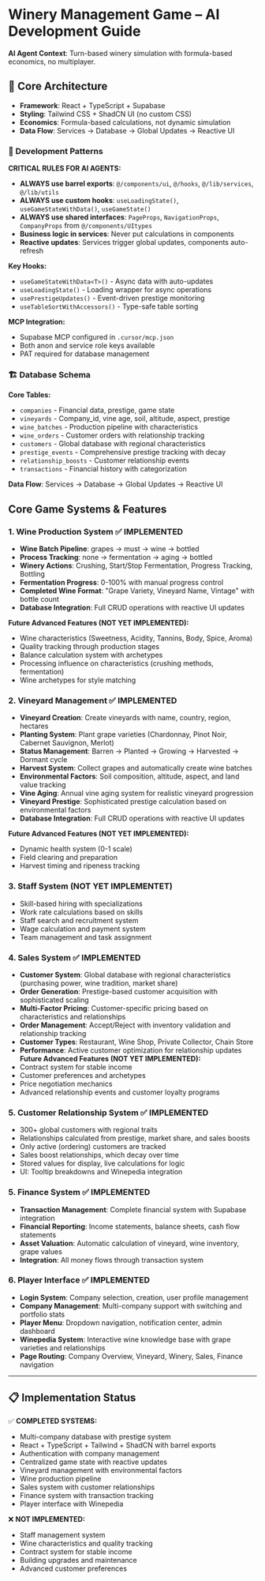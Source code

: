# Winery Management Game – AI Development Guide

**AI Agent Context**: Turn-based winery simulation with formula-based economics, no multiplayer.

## 🔧 Core Architecture
- **Framework**: React + TypeScript + Supabase
- **Styling**: Tailwind CSS + ShadCN UI (no custom CSS)
- **Economics**: Formula-based calculations, not dynamic simulation
- **Data Flow**: Services → Database → Global Updates → Reactive UI

### 🧠 Development Patterns

**CRITICAL RULES FOR AI AGENTS:**
- **ALWAYS use barrel exports**: `@/components/ui`, `@/hooks`, `@/lib/services`, `@/lib/utils`
- **ALWAYS use custom hooks**: `useLoadingState()`, `useGameStateWithData()`, `useGameState()`
- **ALWAYS use shared interfaces**: `PageProps`, `NavigationProps`, `CompanyProps` from `@/components/UItypes`
- **Business logic in services**: Never put calculations in components
- **Reactive updates**: Services trigger global updates, components auto-refresh

**Key Hooks:**
- `useGameStateWithData<T>()` - Async data with auto-updates
- `useLoadingState()` - Loading wrapper for async operations  
- `usePrestigeUpdates()` - Event-driven prestige monitoring
- `useTableSortWithAccessors()` - Type-safe table sorting

**MCP Integration:**
- Supabase MCP configured in `.cursor/mcp.json`
- Both anon and service role keys available
- PAT required for database management

### 🏗️ Database Schema
**Core Tables:**
- `companies` - Financial data, prestige, game state
- `vineyards` - Company_id, vine age, soil, altitude, aspect, prestige  
- `wine_batches` - Production pipeline with characteristics
- `wine_orders` - Customer orders with relationship tracking
- `customers` - Global database with regional characteristics
- `prestige_events` - Comprehensive prestige tracking with decay
- `relationship_boosts` - Customer relationship events
- `transactions` - Financial history with categorization

**Data Flow**: Services → Database → Global Updates → Reactive UI

## Core Game Systems & Features

### 1. Wine Production System ✅ **IMPLEMENTED**
- **Wine Batch Pipeline**: grapes → must → wine → bottled
- **Process Tracking**: none → fermentation → aging → bottled
- **Winery Actions**: Crushing, Start/Stop Fermentation, Progress Tracking, Bottling
- **Fermentation Progress**: 0-100% with manual progress control
- **Completed Wine Format**: "Grape Variety, Vineyard Name, Vintage" with bottle count
- **Database Integration**: Full CRUD operations with reactive UI updates

**Future Advanced Features (NOT YET IMPLEMENTED):**
- Wine characteristics (Sweetness, Acidity, Tannins, Body, Spice, Aroma)
- Quality tracking through production stages
- Balance calculation system with archetypes
- Processing influence on characteristics (crushing methods, fermentation)
- Wine archetypes for style matching

### 2. Vineyard Management ✅ **IMPLEMENTED**
- **Vineyard Creation**: Create vineyards with name, country, region, hectares
- **Planting System**: Plant grape varieties (Chardonnay, Pinot Noir, Cabernet Sauvignon, Merlot)
- **Status Management**: Barren → Planted → Growing → Harvested → Dormant cycle
- **Harvest System**: Collect grapes and automatically create wine batches
- **Environmental Factors**: Soil composition, altitude, aspect, and land value tracking
- **Vine Aging**: Annual vine aging system for realistic vineyard progression
- **Vineyard Prestige**: Sophisticated prestige calculation based on environmental factors
- **Database Integration**: Full CRUD operations with reactive UI updates

**Future Advanced Features (NOT YET IMPLEMENTED):**
- Dynamic health system (0-1 scale)
- Field clearing and preparation
- Harvest timing and ripeness tracking

### 3. Staff System (NOT YET IMPLEMENTET)
- Skill-based hiring with specializations
- Work rate calculations based on skills
- Staff search and recruitment system
- Wage calculation and payment system
- Team management and task assignment

### 4. Sales System ✅ **IMPLEMENTED**
- **Customer System**: Global database with regional characteristics (purchasing power, wine tradition, market share)
- **Order Generation**: Prestige-based customer acquisition with sophisticated scaling
- **Multi-Factor Pricing**: Customer-specific pricing based on characteristics and relationships
- **Order Management**: Accept/Reject with inventory validation and relationship tracking
- **Customer Types**: Restaurant, Wine Shop, Private Collector, Chain Store
- **Performance**: Active customer optimization for relationship updates
**Future Advanced Features (NOT YET IMPLEMENTED):**
- Contract system for stable income
- Customer preferences and archetypes
- Price negotiation mechanics
- Advanced relationship events and customer loyalty programs

### 5. Customer Relationship System ✅ **IMPLEMENTED**
- 300+ global customers with regional traits
- Relationships calculated from prestige, market share, and sales boosts
- Only active (ordering) customers are tracked
- Sales boost relationships, which decay over time
- Stored values for display, live calculations for logic
- UI: Tooltip breakdowns and Winepedia integration

### 5. Finance System ✅ **IMPLEMENTED**
- **Transaction Management**: Complete financial system with Supabase integration
- **Financial Reporting**: Income statements, balance sheets, cash flow statements
- **Asset Valuation**: Automatic calculation of vineyard, wine inventory, grape values
- **Integration**: All money flows through transaction system

### 6. Player Interface ✅ **IMPLEMENTED**
- **Login System**: Company selection, creation, user profile management
- **Company Management**: Multi-company support with switching and portfolio stats
- **Player Menu**: Dropdown navigation, notification center, admin dashboard
- **Winepedia System**: Interactive wine knowledge base with grape varieties and relationships
- **Page Routing**: Company Overview, Vineyard, Winery, Sales, Finance navigation

---

## 📋 **Implementation Status**

✅ **COMPLETED SYSTEMS:**
- Multi-company database with prestige system
- React + TypeScript + Tailwind + ShadCN with barrel exports
- Authentication with company management
- Centralized game state with reactive updates
- Vineyard management with environmental factors
- Wine production pipeline
- Sales system with customer relationships
- Finance system with transaction tracking
- Player interface with Winepedia

❌ **NOT IMPLEMENTED:**
- Staff management system
- Wine characteristics and quality tracking
- Contract system for stable income
- Building upgrades and maintenance
- Advanced customer preferences
